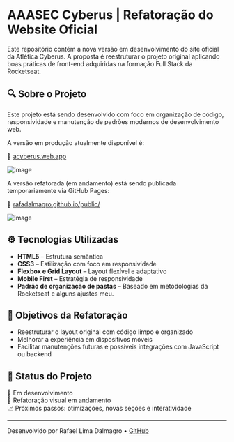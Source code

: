 # AAASEC Cyberus | Refatoração do Website Oficial

Este repositório contém a nova versão em desenvolvimento do site oficial da Atlética Cyberus. A proposta é reestruturar o projeto original aplicando boas práticas de front-end adquiridas na formação Full Stack da Rocketseat.

## 🔍 Sobre o Projeto

Este projeto está sendo desenvolvido com foco em organização de código, responsividade e manutenção de padrões modernos de desenvolvimento web.

A versão em produção atualmente disponível é:

🔗 [acyberus.web.app](https://acyberus.web.app/)

![image](https://github.com/user-attachments/assets/f0c3782d-3b0c-457d-834f-89e8be5b4a58)

A versão refatorada (em andamento) está sendo publicada temporariamente via GitHub Pages:

🔗 [rafadalmagro.github.io/public/](https://rafadalmagro.github.io/public/)

![image](https://github.com/user-attachments/assets/5ae7892e-ad51-4c2e-b1cf-2298d3447c6c)


## ⚙️ Tecnologias Utilizadas

- **HTML5** – Estrutura semântica
- **CSS3** – Estilização com foco em responsividade
- **Flexbox e Grid Layout** – Layout flexível e adaptativo
- **Mobile First** – Estratégia de responsividade
- **Padrão de organização de pastas** – Baseado em metodologias da Rocketseat e alguns ajustes meu.

## 🎯 Objetivos da Refatoração

- Reestruturar o layout original com código limpo e organizado
- Melhorar a experiência em dispositivos móveis
- Facilitar manutenções futuras e possíveis integrações com JavaScript ou backend

## 🚧 Status do Projeto

🔄 Em desenvolvimento  
📌 Refatoração visual em andamento  
📈 Próximos passos: otimizações, novas seções e interatividade

---

Desenvolvido por Rafael Lima Dalmagro • [GitHub](https://github.com/rafadalmagro)


